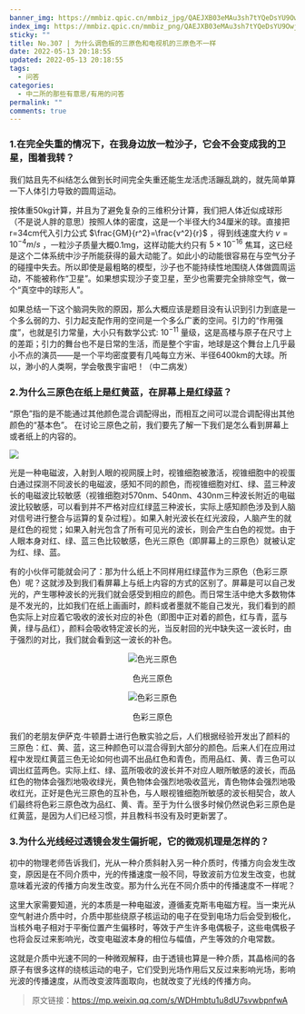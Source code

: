 ```yaml
---
banner_img: https://mmbiz.qpic.cn/mmbiz_jpg/QAEJXB03eMAu3sh7tYQeDsYU9OwjxRCKKKHrHOaf9nKCicgdDB67TLThPf43iajez4xqWicicdtQ7Vu24RDGzfKNWA/640?wx_fmt=jpeg
index_img: https://mmbiz.qpic.cn/mmbiz_png/QAEJXB03eMAu3sh7tYQeDsYU9OwjxRCKIoIiax6kkhKXGGNKJ1sygHlher5Pz6hUzfH0ozVK5L0F2J3iaI3jR7IA/640?wx_fmt=png
sticky: ""
title: No.307 | 为什么调色板的三原色和电视机的三原色不一样
date: 2022-05-13 20:18:55
updated: 2022-05-13 20:18:55
tags:
  - 问答
categories:
  - 中二所的那些有意思/有用的问答
permalink: ""
comments: true
---
```

### 1.在完全失重的情况下，在我身边放一粒沙子，它会不会变成我的卫星，围着我转？

我们姑且先不纠结怎么做到长时间完全失重还能生龙活虎活蹦乱跳的，就先简单算一下人体引力导致的圆周运动。

按体重50kg计算，并且为了避免复杂的三维积分计算，我们把人体近似成球形（不是说人胖的意思）按照人体的密度，这是一个半径大约34厘米的球。直接把r=34cm代入引力公式 $\frac{GM}{r^2}=\frac{v^2}{r}$         ，得到线速度大约 $v=10^{-4}m/s$ ，一粒沙子质量大概0.1mg，这样动能大约只有 $5×10^{-16}$ 焦耳，这已经是这个二体系统中沙子所能获得的最大动能了。如此小的动能很容易在与空气分子的碰撞中失去。所以即使是最粗略的模型，沙子也不能持续性地围绕人体做圆周运动，不能被称作“卫星”。如果想实现沙子变卫星，至少也需要完全排除空气，做一个“真空中的球形人”。

如果总结一下这个脑洞失败的原因，那么大概应该是题目没有认识到引力到底是一个多么弱的力、引力起支配作用的空间是一个多么广袤的空间。引力的“作用强度”，也就是引力常量，大小只有数学公式: $10^{-11}$ 量级，这是高楼与原子在尺寸上的差距；引力的舞台也不是日常的生活，而是整个宇宙，地球是这个舞台上几乎最小不点的演员——是一个平均密度要有几吨每立方米、半径6400km的大球。所以，渺小的人类啊，学会敬畏宇宙吧！（中二病发）

### 2.为什么三原色在纸上是红黄蓝，在屏幕上是红绿蓝？

“原色”指的是不能通过其他颜色混合调配得出，而相互之间可以混合调配得出其他颜色的“基本色”。  在讨论三原色之前，我们要先了解一下我们是怎么看到屏幕上或者纸上的内容的。

![](https://mmbiz.qpic.cn/mmbiz_jpg/QAEJXB03eMAu3sh7tYQeDsYU9OwjxRCKKKHrHOaf9nKCicgdDB67TLThPf43iajez4xqWicicdtQ7Vu24RDGzfKNWA/640?wx_fmt=jpeg&wxfrom=5&wx_lazy=1&wx_co=1)

光是一种电磁波，入射到人眼的视网膜上时，视锥细胞被激活，视锥细胞中的视蛋白通过探测不同波长的电磁波，感知不同的颜色，而视锥细胞对红、绿、蓝三种波长的电磁波比较敏感（视锥细胞对570nm、540nm、430nm三种波长附近的电磁波比较敏感，可以看到并不严格对应红绿蓝三种波长，实际上感知颜色涉及到人脑对信号进行整合与运算的复杂过程）。如果入射光波长在红光波段，人脑产生的就是红色的视觉；如果入射光包含了所有可见光的波长，则会产生白色的视觉。由于人眼本身对红、绿、蓝三色比较敏感，色光三原色（即屏幕上的三原色）就被认定为红、绿、蓝。

有的小伙伴可能就会问了：那为什么纸上不同样用红绿蓝作为三原色（色彩三原色）呢？这就涉及到我们看屏幕上与纸上内容的方式的区别了。屏幕是可以自己发光的，产生哪种波长的光我们就会感受到相应的颜色。而日常生活中绝大多数物体是不发光的，比如我们在纸上画画时，颜料或者墨就不能自己发光，我们看到的颜色实际上对应着它吸收的波长对应的补色（即图中正对着的颜色，红与青，蓝与黄，绿与品红），颜料会吸收特定波长的光，当反射回的光中缺失这一波长时，由于强烈的对比，我们就会看到这一波长的补色。
<center>

![色光三原色](https://mmbiz.qpic.cn/mmbiz_png/QAEJXB03eMAu3sh7tYQeDsYU9OwjxRCK6RmST2v30Es3GZRgKnoTSJr5gqic3kdIFDggpXN4ZCtJxicEoibj1vPfQ/640?wx_fmt=png&wxfrom=5&wx_lazy=1&wx_co=1 "色光三原色")

色光三原色

![色彩三原色](https://mmbiz.qpic.cn/mmbiz_png/QAEJXB03eMAu3sh7tYQeDsYU9OwjxRCKIoIiax6kkhKXGGNKJ1sygHlher5Pz6hUzfH0ozVK5L0F2J3iaI3jR7IA/640?wx_fmt=png&wxfrom=5&wx_lazy=1&wx_co=1 "色彩三原色")

色彩三原色

</center>
我们的老朋友伊萨克·牛顿爵士进行色散实验之后，人们根据经验开发出了颜料的三原色：红、黄、蓝，这三种颜色可以混合得到大部分的颜色。后来人们在应用过程中发现红黄蓝三色无论如何也调不出品红色和青色，而用品红、黄、青三色可以调出红蓝两色。实际上红、绿、蓝所吸收的波长并不对应人眼所敏感的波长，而品红色的物体会强烈地吸收绿光，黄色物体会强烈地吸收蓝光，青色物体会强烈地吸收红光，正好是色光三原色的互补色，与人眼视锥细胞所敏感的波长相契合，故人们最终将色彩三原色改为品红、黄、青。至于为什么很多时候仍然说色彩三原色是红黄蓝，是因为人们已经习惯，并且教科书没有及时更新罢了。

### 3.为什么光线经过透镜会发生偏折呢，它的微观机理是怎样的？
初中的物理老师告诉我们，光从一种介质斜射入另一种介质时，传播方向会发生改变，原因是在不同介质中，光的传播速度一般不同，导致波前方位发生改变，也就意味着光波的传播方向发生改变。那为什么光在不同介质中的传播速度不一样呢？



这里大家需要知道，光的本质是一种电磁波，遵循麦克斯韦电磁方程。当一束光从空气射进介质中时，介质中那些绕原子核运动的电子在受到电场力后会受到极化，当核外电子相对于平衡位置产生偏移时，等效于产生许多电偶极子，这些电偶极子也将会反过来影响光，改变电磁波本身的相位与幅值，产生等效的介电常数。




这就是介质中光速不同的一种微观解释，由于透镜也算是一种介质，其晶格间的各原子有很多这样的绕核运动的电子，它们受到光场作用后又反过来影响光场，影响光波的传播速度，从而改变波阵面取向，也就改变了光线的传播方向。

> 原文链接：https://mp.weixin.qq.com/s/WDHmbtu1u8dU7svwbpnfwA